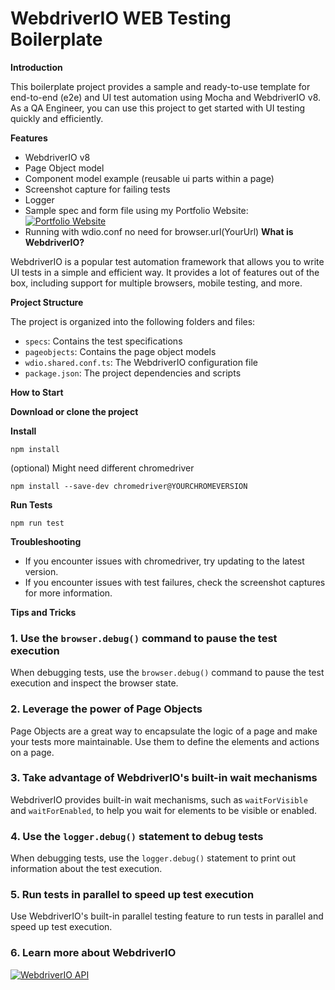 # WebdriverIO WEB Testing Boilerplate

**Introduction**

This boilerplate project provides a sample and ready-to-use template for end-to-end (e2e) and UI test automation using Mocha and WebdriverIO v8. As a QA Engineer, you can use this project to get started with UI testing quickly and efficiently.

**Features**

-   WebdriverIO v8
-   Page Object model
-   Component model example (reusable ui parts within a page)
-   Screenshot capture for failing tests
-   Logger
-   Sample spec and form file using my Portfolio Website: [<img src="https://img.shields.io/badge/Andreas%20React-https://andreasreact.netlify.app/-blue" alt="Portfolio Website">](https://andreasreact.netlify.app/)
-   Running with wdio.conf no need for browser.url(YourUrl)
    **What is WebdriverIO?**

WebdriverIO is a popular test automation framework that allows you to write UI tests in a simple and efficient way. It provides a lot of features out of the box, including support for multiple browsers, mobile testing, and more.

**Project Structure**

The project is organized into the following folders and files:

-   `specs`: Contains the test specifications
-   `pageobjects`: Contains the page object models
-   `wdio.shared.conf.ts`: The WebdriverIO configuration file
-   `package.json`: The project dependencies and scripts

**How to Start**

**Download or clone the project**

**Install**

`npm install`

(optional) Might need different chromedriver

`npm install --save-dev chromedriver@YOURCHROMEVERSION`

**Run Tests**

`npm run test`

**Troubleshooting**

-   If you encounter issues with chromedriver, try updating to the latest version.
-   If you encounter issues with test failures, check the screenshot captures for more information.

**Tips and Tricks**

### 1. Use the `browser.debug()` command to pause the test execution

When debugging tests, use the `browser.debug()` command to pause the test execution and inspect the browser state.

### 2. Leverage the power of Page Objects

Page Objects are a great way to encapsulate the logic of a page and make your tests more maintainable. Use them to define the elements and actions on a page.

### 3. Take advantage of WebdriverIO's built-in wait mechanisms

WebdriverIO provides built-in wait mechanisms, such as `waitForVisible` and `waitForEnabled`, to help you wait for elements to be visible or enabled.

### 4. Use the `logger.debug()` statement to debug tests

When debugging tests, use the `logger.debug()` statement to print out information about the test execution.

### 5. Run tests in parallel to speed up test execution

Use WebdriverIO's built-in parallel testing feature to run tests in parallel and speed up test execution.

### 6. Learn more about WebdriverIO

[<img src="https://img.shields.io/badge/WebdriverIO%20API-https://webdriver.io/docs/api/-green" alt="WebdriverIO API">](https://webdriver.io/docs/api)
